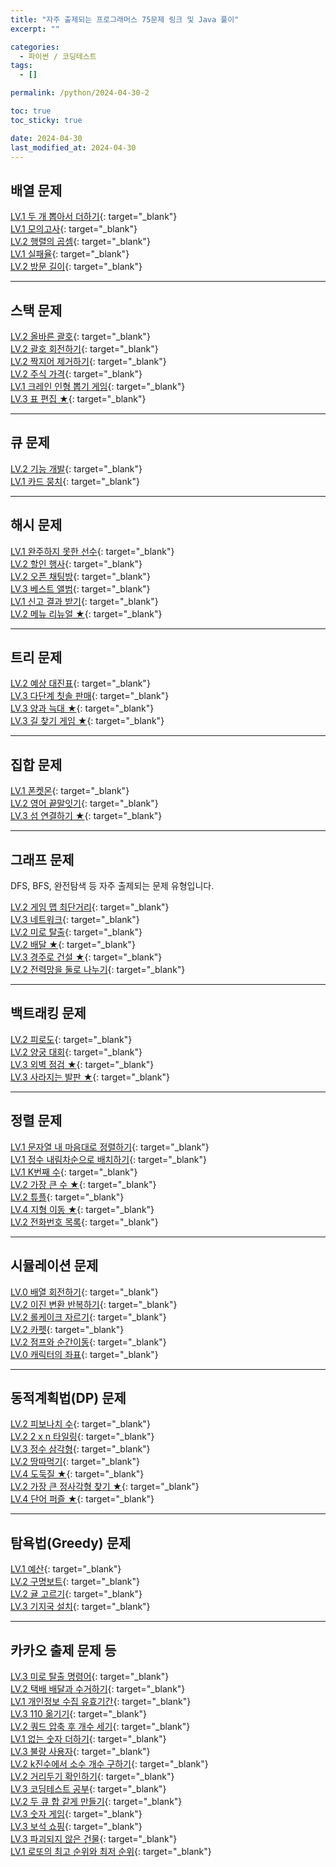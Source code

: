 ```yaml
---
title: "자주 출제되는 프로그래머스 75문제 링크 및 Java 풀이"
excerpt: ""

categories:
  - 파이썬 / 코딩테스트
tags:
  - []

permalink: /python/2024-04-30-2

toc: true
toc_sticky: true

date: 2024-04-30
last_modified_at: 2024-04-30
---
```


## 배열 문제

[LV.1 두 개 뽑아서 더하기](https://school.programmers.co.kr/learn/courses/30/lessons/68644){: target="_blank"}  
[LV.1 모의고사](https://school.programmers.co.kr/learn/courses/30/lessons/42840){: target="_blank"}  
[LV.2 행렬의 곱셈](https://school.programmers.co.kr/learn/courses/30/lessons/12949){: target="_blank"}  
[LV.1 실패율](https://school.programmers.co.kr/learn/courses/30/lessons/42889){: target="_blank"}  
[LV.2 방문 길이](https://school.programmers.co.kr/learn/courses/30/lessons/49994){: target="_blank"}  

---

## 스택 문제

[LV.2 올바른 괄호](https://school.programmers.co.kr/learn/courses/30/lessons/12909){: target="_blank"}  
[LV.2 괄호 회전하기](https://school.programmers.co.kr/learn/courses/30/lessons/76502){: target="_blank"}  
[LV.2 짝지어 제거하기](https://school.programmers.co.kr/learn/courses/30/lessons/12973){: target="_blank"}  
[LV.2 주식 가격](https://school.programmers.co.kr/learn/courses/30/lessons/42584){: target="_blank"}  
[LV.1 크레인 인형 뽑기 게임](https://school.programmers.co.kr/learn/courses/30/lessons/64061){: target="_blank"}  
[LV.3 표 편집 ★](https://school.programmers.co.kr/learn/courses/30/lessons/81303){: target="_blank"}  

---

## 큐 문제

[LV.2 기능 개발](https://school.programmers.co.kr/learn/courses/30/lessons/42586){: target="_blank"}  
[LV.1 카드 뭉치](https://school.programmers.co.kr/learn/courses/30/lessons/159994){: target="_blank"}  

---

## 해시 문제

[LV.1 완주하지 못한 선수](https://school.programmers.co.kr/learn/courses/30/lessons/42576){: target="_blank"}  
[LV.2 할인 행사](https://school.programmers.co.kr/learn/courses/30/lessons/131127){: target="_blank"}  
[LV.2 오픈 채팅방](https://school.programmers.co.kr/learn/courses/30/lessons/42888){: target="_blank"}  
[LV.3 베스트 앨범](https://school.programmers.co.kr/learn/courses/30/lessons/42579){: target="_blank"}  
[LV.1 신고 결과 받기](https://school.programmers.co.kr/learn/courses/30/lessons/92334){: target="_blank"}  
[LV.2 메뉴 리뉴얼 ★](https://school.programmers.co.kr/learn/courses/30/lessons/72411){: target="_blank"}  

---

## 트리 문제

[LV.2 예상 대진표](https://school.programmers.co.kr/learn/courses/30/lessons/12985){: target="_blank"}  
[LV.3 다단계 칫솔 판매](https://school.programmers.co.kr/learn/courses/30/lessons/77486){: target="_blank"}  
[LV.3 양과 늑대 ★](https://school.programmers.co.kr/learn/courses/30/lessons/92343){: target="_blank"}  
[LV.3 길 찾기 게임 ★](https://school.programmers.co.kr/learn/courses/30/lessons/42892){: target="_blank"}  

---

## 집합 문제

[LV.1 폰켓몬](https://school.programmers.co.kr/learn/courses/30/lessons/1845){: target="_blank"}  
[LV.2 영어 끝말잇기](https://school.programmers.co.kr/learn/courses/30/lessons/12981){: target="_blank"}  
[LV.3 섬 연결하기 ★](https://school.programmers.co.kr/learn/courses/30/lessons/42861){: target="_blank"}  

---

## 그래프 문제

DFS, BFS, 완전탐색 등 자주 출제되는 문제 유형입니다.

[LV.2 게임 맵 최단거리](https://school.programmers.co.kr/learn/courses/30/lessons/1844){: target="_blank"}  
[LV.3 네트워크](https://school.programmers.co.kr/learn/courses/30/lessons/43162){: target="_blank"}  
[LV.2 미로 탈출](https://school.programmers.co.kr/learn/courses/30/lessons/159993){: target="_blank"}  
[LV.2 배달 ★](https://school.programmers.co.kr/learn/courses/30/lessons/12978){: target="_blank"}  
[LV.3 경주로 건설 ★](https://school.programmers.co.kr/learn/courses/30/lessons/67259){: target="_blank"}  
[LV.2 전력망을 둘로 나누기](https://school.programmers.co.kr/learn/courses/30/lessons/86971){: target="_blank"}  

---

## 백트래킹 문제

[LV.2 피로도](https://school.programmers.co.kr/learn/courses/30/lessons/87946){: target="_blank"}  
[LV.2 양궁 대회](https://school.programmers.co.kr/learn/courses/30/lessons/92342){: target="_blank"}  
[LV.3 외벽 점검 ★](https://school.programmers.co.kr/learn/courses/30/lessons/60062){: target="_blank"}  
[LV.3 사라지는 발판 ★](https://school.programmers.co.kr/learn/courses/30/lessons/92345){: target="_blank"}  

---

## 정렬 문제

[LV.1 문자열 내 마음대로 정렬하기](https://school.programmers.co.kr/learn/courses/30/lessons/12915){: target="_blank"}  
[LV.1 정수 내림차순으로 배치하기](https://school.programmers.co.kr/learn/courses/30/lessons/12933){: target="_blank"}  
[LV.1 K번째 수](https://school.programmers.co.kr/learn/courses/30/lessons/42748){: target="_blank"}  
[LV.2 가장 큰 수 ★](https://school.programmers.co.kr/learn/courses/30/lessons/42746){: target="_blank"}  
[LV.2 튜플](https://school.programmers.co.kr/learn/courses/30/lessons/64065){: target="_blank"}  
[LV.4 지형 이동 ★](https://school.programmers.co.kr/learn/courses/30/lessons/62050){: target="_blank"}  
[LV.2 전화번호 목록](https://school.programmers.co.kr/learn/courses/30/lessons/42577){: target="_blank"}  

---

## 시뮬레이션 문제

[LV.0 배열 회전하기](https://school.programmers.co.kr/learn/courses/30/lessons/120844){: target="_blank"}  
[LV.2 이진 변환 반복하기](https://school.programmers.co.kr/learn/courses/30/lessons/70129){: target="_blank"}  
[LV.2 롤케이크 자르기](https://school.programmers.co.kr/learn/courses/30/lessons/132265){: target="_blank"}  
[LV.2 카펫](https://school.programmers.co.kr/learn/courses/30/lessons/42842){: target="_blank"}  
[LV.2 점프와 순간이동](https://school.programmers.co.kr/learn/courses/30/lessons/12980){: target="_blank"}  
[LV.0 캐릭터의 좌표](https://school.programmers.co.kr/learn/courses/30/lessons/120861){: target="_blank"}  

---

## 동적계획법(DP) 문제

[LV.2 피보나치 수](https://school.programmers.co.kr/learn/courses/30/lessons/12945){: target="_blank"}  
[LV.2 2 x n 타일링](https://school.programmers.co.kr/learn/courses/30/lessons/12900){: target="_blank"}  
[LV.3 정수 삼각형](https://school.programmers.co.kr/learn/courses/30/lessons/43105){: target="_blank"}  
[LV.2 땅따먹기](https://school.programmers.co.kr/learn/courses/30/lessons/12913){: target="_blank"}  
[LV.4 도둑질 ★](https://school.programmers.co.kr/learn/courses/30/lessons/42897){: target="_blank"}  
[LV.2 가장 큰 정사각형 찾기 ★](https://school.programmers.co.kr/learn/courses/30/lessons/12905){: target="_blank"}  
[LV.4 단어 퍼즐 ★](https://school.programmers.co.kr/learn/courses/30/lessons/12983){: target="_blank"}  

---

## 탐욕법(Greedy) 문제

[LV.1 예산](https://school.programmers.co.kr/learn/courses/30/lessons/12982){: target="_blank"}  
[LV.2 구명보트](https://school.programmers.co.kr/learn/courses/30/lessons/42885){: target="_blank"}  
[LV.2 귤 고르기](https://school.programmers.co.kr/learn/courses/30/lessons/138476){: target="_blank"}  
[LV.3 기지국 설치](https://school.programmers.co.kr/learn/courses/30/lessons/12979){: target="_blank"}  

---

## 카카오 출제 문제 등

[LV.3 미로 탈출 명령어](https://school.programmers.co.kr/learn/courses/30/lessons/150365){: target="_blank"}  
[LV.2 택배 배달과 수거하기](https://school.programmers.co.kr/learn/courses/30/lessons/150369){: target="_blank"}  
[LV.1 개인정보 수집 유효기간](https://school.programmers.co.kr/learn/courses/30/lessons/150370){: target="_blank"}  
[LV.3 110 옮기기](https://school.programmers.co.kr/learn/courses/30/lessons/77886){: target="_blank"}  
[LV.2 쿼드 압축 후 개수 세기](https://school.programmers.co.kr/learn/courses/30/lessons/68936){: target="_blank"}  
[LV.1 없는 숫자 더하기](https://school.programmers.co.kr/learn/courses/30/lessons/86051){: target="_blank"}  
[LV.3 불량 사용자](https://school.programmers.co.kr/learn/courses/30/lessons/64064){: target="_blank"}  
[LV.2 k진수에서 소수 개수 구하기](https://school.programmers.co.kr/learn/courses/30/lessons/92335){: target="_blank"}  
[LV.2 거리두기 확인하기](https://school.programmers.co.kr/learn/courses/30/lessons/81302){: target="_blank"}  
[LV.3 코딩테스트 공부](https://school.programmers.co.kr/learn/courses/30/lessons/118668){: target="_blank"}  
[LV.2 두 큐 합 같게 만들기](https://school.programmers.co.kr/learn/courses/30/lessons/118667){: target="_blank"}  
[LV.3 숫자 게임](https://school.programmers.co.kr/learn/courses/30/lessons/12987){: target="_blank"}  
[LV.3 보석 쇼핑](https://school.programmers.co.kr/learn/courses/30/lessons/67258){: target="_blank"}  
[LV.3 파괴되지 않은 건물](https://school.programmers.co.kr/learn/courses/30/lessons/92344){: target="_blank"}  
[LV.1 로또의 최고 순위와 최저 순위](https://school.programmers.co.kr/learn/courses/30/lessons/77484){: target="_blank"}  